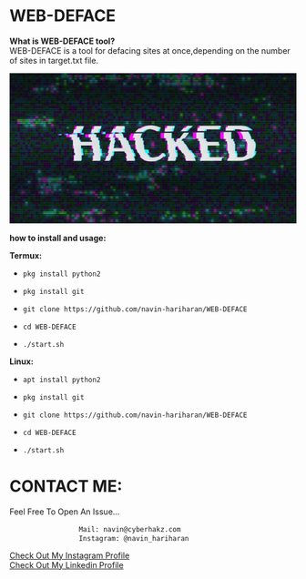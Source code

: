 # WEB-DEFACE

**What is WEB-DEFACE tool?**<br>
WEB-DEFACE is a tool for defacing sites at once,depending on the number
of sites in target.txt file.<br>

![logo](image.jpg)

**how to install and usage:**

**Termux:**

* `pkg install python2`

* `pkg install git`

* `git clone https://github.com/navin-hariharan/WEB-DEFACE`

* `cd WEB-DEFACE`

* `./start.sh`

**Linux:**

* `apt install python2`

* `pkg install git`

* `git clone https://github.com/navin-hariharan/WEB-DEFACE`

* `cd WEB-DEFACE`

* `./start.sh`

# CONTACT ME:

Feel Free To Open An Issue...

```
                 Mail: navin@cyberhakz.com
                 Instagram: @navin_hariharan
```

<a href="https://www.instagram.com/navin_hariharan/">Check Out My Instagram Profile</a><br>
<a href="https://www.linkedin.com/in/navin-hariharan/">Check Out My Linkedin Profile</a>
